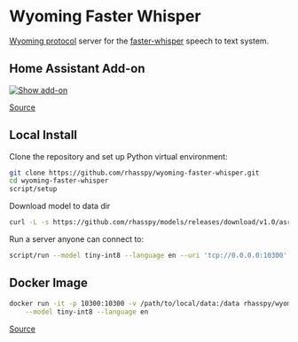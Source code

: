 # Wyoming Faster Whisper

[Wyoming protocol](https://github.com/rhasspy/wyoming) server for the [faster-whisper](https://github.com/guillaumekln/faster-whisper/) speech to text system.

## Home Assistant Add-on

[![Show add-on](https://my.home-assistant.io/badges/supervisor_addon.svg)](https://my.home-assistant.io/redirect/supervisor_addon/?addon=core_whisper)

[Source](https://github.com/home-assistant/addons/tree/master/whisper)

## Local Install

Clone the repository and set up Python virtual environment:

``` sh
git clone https://github.com/rhasspy/wyoming-faster-whisper.git
cd wyoming-faster-whisper
script/setup
```

Download model to data dir
```sh
curl -L -s https://github.com/rhasspy/models/releases/download/v1.0/asr_faster-whisper-tiny-int8.tar.gz | tar -zxvf - -C /data
```

Run a server anyone can connect to:
```sh
script/run --model tiny-int8 --language en --uri 'tcp://0.0.0.0:10300' --data-dir /data --download-dir /data
```

## Docker Image

``` sh
docker run -it -p 10300:10300 -v /path/to/local/data:/data rhasspy/wyoming-whisper \
    --model tiny-int8 --language en
```

[Source](https://github.com/rhasspy/wyoming-addons/tree/master/whisper)
